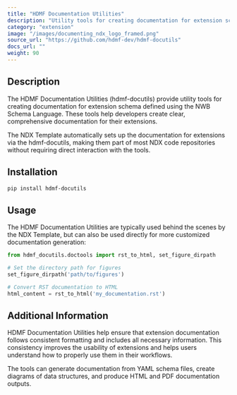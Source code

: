 ```yaml
---
title: "HDMF Documentation Utilities"
description: "Utility tools for creating documentation for extension schema"
category: "extension"
image: "/images/documenting_ndx_logo_framed.png"
source_url: "https://github.com/hdmf-dev/hdmf-docutils"
docs_url: ""
weight: 90
---
```


## Description

The HDMF Documentation Utilities (hdmf-docutils) provide utility tools for creating documentation for extension schema defined using the NWB Schema Language. These tools help developers create clear, comprehensive documentation for their extensions.

The NDX Template automatically sets up the documentation for extensions via the hdmf-docutils, making them part of most NDX code repositories without requiring direct interaction with the tools.

## Installation

```bash
pip install hdmf-docutils
```

## Usage

The HDMF Documentation Utilities are typically used behind the scenes by the NDX Template, but can also be used directly for more customized documentation generation:

```python
from hdmf_docutils.doctools import rst_to_html, set_figure_dirpath

# Set the directory path for figures
set_figure_dirpath('path/to/figures')

# Convert RST documentation to HTML
html_content = rst_to_html('my_documentation.rst')
```

## Additional Information

HDMF Documentation Utilities help ensure that extension documentation follows consistent formatting and includes all necessary information. This consistency improves the usability of extensions and helps users understand how to properly use them in their workflows.

The tools can generate documentation from YAML schema files, create diagrams of data structures, and produce HTML and PDF documentation outputs.
